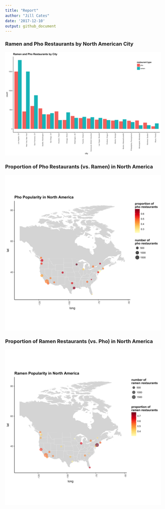 ```yaml
---
title: "Report"
author: "Jill Cates"
date: '2017-12-10'
output: github_document
---
```





### Ramen and Pho Restaurants by North American City

![](../results/ramen_pho_restaurants_by_city.png)



### Proportion of Pho Restaurants (vs. Ramen) in North America

![](../results/pho_popularity.png)



### Proportion of Ramen Restaurants (vs. Pho) in North America

![](../results/ramen_popularity.png)
